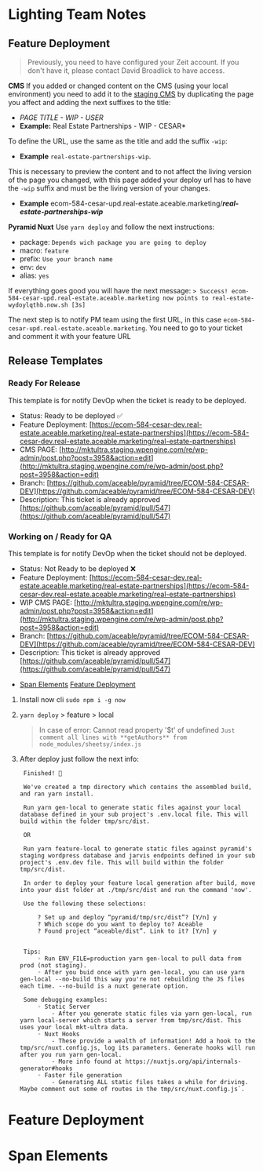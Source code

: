 
# Lighting Team Notes

## Feature Deployment

> Previously, you need to have configured your Zeit account. If you don't have it, please contact David Broadlick to have access.

**CMS**
If you added or changed content on the CMS (using your local environment) you need to add it to the [staging CMS](http://mktultra.staging.wpengine.com/) by duplicating the page you affect and adding the next suffixes to the title: 
- *PAGE TITLE - WIP - USER* 
-  **Example:** Real Estate Partnerships - WIP - CESAR*

To define the URL, use the same as the title and add the suffix `-wip`:
-  **Example** `real-estate-partnerships-wip`.

This is necessary to preview the content and to not affect the living version of the page you changed, with this page added your deploy url has to have the `-wip` suffix and must be the living version of your changes.

- **Example** ecom-584-cesar-upd.real-estate.aceable.marketing/***real-estate-partnerships-wip***

**Pyramid Nuxt**
Use `yarn deploy` and follow the next instructions:
 - package: `Depends wich package you are going to deploy`
 - macro: `feature`
 - prefix: `Use your branch name`
 - env: `dev`
 - alias: `yes`

If everything goes good you will have the next message: 
`> Success! ecom-584-cesar-upd.real-estate.aceable.marketing now points to real-estate-wydoylqthb.now.sh [3s]`

The next step is to notify PM team using the first URL, in this case `ecom-584-cesar-upd.real-estate.aceable.marketing`. You need to go to your ticket and comment it with your feature URL

## Release Templates
### Ready For Release
This template is for notify DevOp when the ticket is ready to be deployed.

-   Status: Ready to be deployed ✅    
-   Feature Deployment: [https://ecom-584-cesar-dev.real-estate.aceable.marketing/real-estate-partnerships](https://ecom-584-cesar-dev.real-estate.aceable.marketing/real-estate-partnerships)
-   CMS PAGE: [http://mktultra.staging.wpengine.com/re/wp-admin/post.php?post=3958&action=edit](http://mktultra.staging.wpengine.com/re/wp-admin/post.php?post=3958&action=edit)
-   Branch: [https://github.com/aceable/pyramid/tree/ECOM-584-CESAR-DEV](https://github.com/aceable/pyramid/tree/ECOM-584-CESAR-DEV)
-   Description: This ticket is already approved [https://github.com/aceable/pyramid/pull/547](https://github.com/aceable/pyramid/pull/547) 
### Working on / Ready for QA
This template is for notify DevOp when the ticket should not be deployed.
-   Status: Not Ready to be deployed ❌    
-   Feature Deployment: [https://ecom-584-cesar-dev.real-estate.aceable.marketing/real-estate-partnerships](https://ecom-584-cesar-dev.real-estate.aceable.marketing/real-estate-partnerships)
-   WIP CMS PAGE: [http://mktultra.staging.wpengine.com/re/wp-admin/post.php?post=3958&action=edit](http://mktultra.staging.wpengine.com/re/wp-admin/post.php?post=3958&action=edit)
-   Branch: [https://github.com/aceable/pyramid/tree/ECOM-584-CESAR-DEV](https://github.com/aceable/pyramid/tree/ECOM-584-CESAR-DEV)
-   Description: This ticket is already approved [https://github.com/aceable/pyramid/pull/547](https://github.com/aceable/pyramid/pull/547) 

  
* [Span Elements](#markdown-header-span-elements)
[Feature Deployment](#markdown-header-feature-deployment)

 1. Install now cli `sudo npm i -g now`
2. `yarn deploy` > feature > local
	> In case of error: Cannot read property '$t' of undefined
	> `Just comment all lines with **getAuthors** from node_modules/sheetsy/index.js`
	
3. After deploy just follow the next info:


		Finished! 🎉
    
	    We've created a tmp directory which contains the assembled build, and ran yarn install.
	        
	    Run yarn gen-local to generate static files against your local database defined in your sub project's .env.local file. This will build within the folder tmp/src/dist.
	        
	    OR
	        
	    Run yarn feature-local to generate static files against pyramid's staging wordpress database and jarvis endpoints defined in your sub project's .env.dev file. This will build within the folder tmp/src/dist.
	    
	    In order to deploy your feature local generation after build, move into your dist folder at ./tmp/src/dist and run the command 'now'.
	    
	    Use the following these selections:
	        
	    	? Set up and deploy “pyramid/tmp/src/dist”? [Y/n] y
	    	? Which scope do you want to deploy to? Aceable
	    	? Found project “aceable/dist”. Link to it? [Y/n] y
	                
	        
	    Tips:
	    	◦ Run ENV_FILE=production yarn gen-local to pull data from prod (not staging).
	    	◦ After you buid once with yarn gen-local, you can use yarn gen-local --no-build this way you're not rebuilding the JS files each time. --no-build is a nuxt generate option.
	        
	    Some debugging examples:
	    	◦ Static Server
	    		- After you generate static files via yarn gen-local, run yarn local-server which starts a server from tmp/src/dist. This uses your local mkt-ultra data.
	    	◦ Nuxt Hooks
	    		- These provide a wealth of information! Add a hook to the tmp/src/nuxt.config.js, log its parameters. Generate hooks will run after you run yarn gen-local.
	    		- More info found at https://nuxtjs.org/api/internals-generator#hooks
	    	◦ Faster file generation
	    		- Generating ALL static files takes a while for driving. Maybe comment out some of routes in the tmp/src/nuxt.config.js`.



# Feature Deployment
# Span Elements
